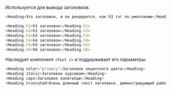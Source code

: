 Используется для вывода заголовков.

```js
<Heading>Это заголовок, и он рендерится, как h3 тэг по-умолчанию</Heading>
```

```js
<Heading.h1>h1 заголовок</Heading.h1>
<Heading.h2>h2 заголовок</Heading.h2>
<Heading.h3>h3 заголовок</Heading.h3>
<Heading.h4>h4 заголовок</Heading.h4>
<Heading.h5>h5 заголовок</Heading.h5>
<Heading.h6>h6 заголовок</Heading.h6>
```

Наследует компонент `<Text />` и поддерживает его параметры:
```js
<Heading color="primary">Заголовок акцентного цвета</Heading>
<Heading italic>Заголовок курсивом</Heading>
<Heading caps>Заголовок капителью</Heading>
<Heading truncated>Очень длинный текст заголовка, демонстрирующий работу свойства truncated. Но делать заголовки такой длинны лучше не надо ;)</Heading>
```